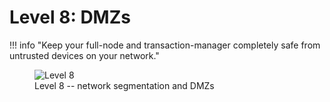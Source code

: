 # Level 8: DMZs


!!! info "Keep your full-node and transaction-manager completely safe from untrusted devices on your network."
    <figure markdown>
    ![Level 8](/images/levels-Level-8.drawio.png)
      <figcaption>Level 8 -- network segmentation and DMZs</figcaption>
    </figure>




